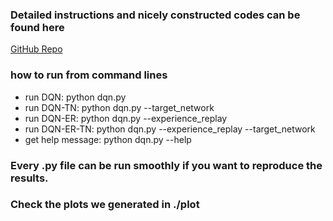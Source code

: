 ### Detailed instructions and nicely constructed codes can be found here
[GitHub Repo](https://github.com/LI-SUJU/RL_A2_DQN_Cartpole)
### how to run from command lines
- run DQN: python dqn.py
- run DQN-TN: python dqn.py --target_network
- run DQN-ER: python dqn.py --experience_replay
- run DQN-ER-TN: python dqn.py --experience_replay --target_network
- get help message: python dqn.py --help
### Every .py file can be run smoothly if you want to reproduce the results.
### Check the plots we generated in ./plot
